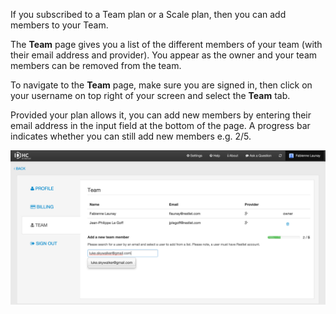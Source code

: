 If you subscribed to a Team plan or a Scale plan, then you can add members to your Team.

The **Team** page gives you a list of the different members of your team (with their email address and provider). You appear as the owner and your team members can be removed from the team.

To navigate to the **Team** page, make sure you are signed in, then click on your username on top right of your screen and select the **Team** tab.

Provided your plan allows it, you can add new members by entering their email address in the input field at the bottom of the page. A progress bar indicates whether you can still add new members e.g. 2/5.

![Team page](images/team-page.jpg "Team page")
